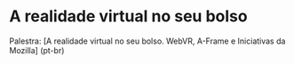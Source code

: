 # A realidade virtual no seu bolso

Palestra: [A realidade virtual no seu bolso. WebVR, A-Frame e Iniciativas da Mozilla] (pt-br)
